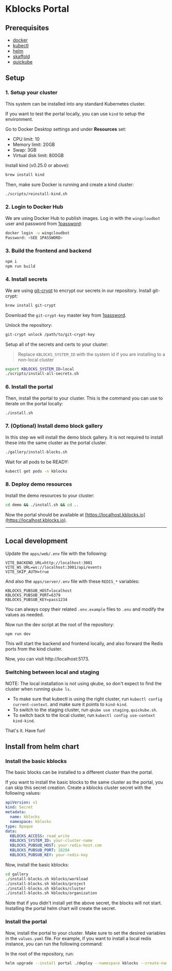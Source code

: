 # Kblocks Portal

## Prerequisites

- [docker](https://www.docker.com/)
- [kubectl](https://kubernetes.io/docs/reference/kubectl/)
- [helm](https://helm.sh/)
- [skaffold](https://skaffold.dev/)
- [quickube](https://github.com/winglang/quickube)

## Setup

### 1. Setup your cluster

This system can be installed into any standard Kubernetes cluster.

If you want to test the portal locally, you can use `kind` to setup the environment.

Go to Docker Desktop settings and under **Resources** set:

- CPU limit: 10
- Memory limit: 20GB
- Swap: 3GB
- Virtual disk limit: 800GB

Install kind (v0.25.0 or above):

```sh
brew install kind
```

Then, make sure Docker is running and create a kind cluster:

```sh
./scripts/reinstall-kind.sh
```

### 2. Login to Docker Hub

We are using Docker Hub to publish images. Log in with the `wingcloudbot` user and password from
[1password]:

```sh
docker login -u wingcloudbot
Password: <SEE 1PASSWORD>
```

[1password]: https://start.1password.com/open/i?a=E2C6K5R5T5BZFDLNI34WC55CCU&v=gb5pxjy6oqlfg4rbxjfiwapmwy&i=lzd45n6b5mraghh53hnq74hccy&h=wingcloud.1password.com

### 3. Build the frontend and backend

```sh
npm i
npm run build
```

### 4. Install secrets

We are using [git-crypt](https://github.com/AGWA/git-crypt) to encrypt our secrets in our
repository. Install git-crypt:

```sh
brew install git-crypt
```

Download the `git-crypt-key` master key from [1password](https://share.1password.com/s#JumJU7b9C5_Y4AEsKD4sdrSr5R_YZ0zKFMhebeDWkBM).

Unlock the repository:

```sh
git-crypt unlock /path/to/git-crypt-key
```

Setup all of the secrets and certs to your cluster:

> Replace `KBLOCKS_SYSTEM_ID` with the system id if you are installing to a non-local cluster

```sh
export KBLOCKS_SYSTEM_ID=local
./scripts/install-all-secrets.sh
```

### 6. Install the portal

Then, install the portal to your cluster. This is the command you can use to iterate on the portal
locally:

```sh
./install.sh
```

### 7. (Optional) Install demo block gallery

In this step we will install the demo block gallery. It is not required to install these into the
same cluster as the portal cluster.

```sh
./gallery/install-blocks.sh
```

Wait for all pods to be READY:

```sh
kubectl get pods -n kblocks
```

### 8. Deploy demo resources

Install the demo resources to your cluster:

```sh
cd demo && ./install.sh && cd ..
```

Now the portal should be available at [https://localhost.kblocks.io](https://localhost.kblocks.io).

---

## Local development

Update the `apps/web/.env` file with the following:

```
VITE_BACKEND_URL=http://localhost:3001
VITE_WS_URL=ws://localhost:3001/api/events
VITE_SKIP_AUTH=true
```

And also the `apps/server/.env` file with these `REDIS_*` variables:

```
KBLOCKS_PUBSUB_HOST=localhost
KBLOCKS_PUBSUB_PORT=6379
KBLOCKS_PUBSUB_KEY=pass1234
```

You can always copy their related `.env.example` files to `.env` and modify the values as needed.

Now run the dev script at the root of the repository:

```sh
npm run dev
```

This will start the backend and frontend locally, and also forward the Redis ports from the kind cluster.

Now, you can visit http://localhost:5173.

### Switching between local and staging

NOTE: The local installation is not using qkube, so don't expect to find the cluster when running `qkube ls`.

- To make sure that kubectl is using the right cluster, run `kubectl config current-context`. and make sure
  it points to `kind-kind`.
- To switch to the staging cluster, run `qkube use staging.quickube.sh`.
- To switch back to the local cluster, run `kubectl config use-context kind-kind`.

That's it. Have fun!

## Install from helm chart

### Install the basic kblocks

The basic blocks can be installed to a different cluster than the portal.

If you want to install the basic blocks to the same cluster as the portal, you can skip this secret creation.
Create a kblocks cluster secret with the following values:

```yaml
apiVersion: v1
kind: Secret
metadata:
  name: kblocks
  namespace: kblocks
type: Opaque
data:
  KBLOCKS_ACCESS: read_write
  KBLOCKS_SYSTEM_ID: your-cluster-name
  KBLOCKS_PUBSUB_HOST: your-redis-host.com
  KBLOCKS_PUBSUB_PORT: 18284
  KBLOCKS_PUBSUB_KEY: your-redis-key
```

Now, install the basic kblocks:

```sh
cd gallery
./install-blocks.sh kblocks/workload
./install-blocks.sh kblocks/project
./install-blocks.sh kblocks/cluster
./install-blocks.sh kblocks/organization
```

Note that if you didn't install yet the above secret, the blocks will not start.
Installing the portal helm chart will create the secret.

### Install the portal

Now, install the portal to your cluster.
Make sure to set the desired variables in the `values.yaml` file.
For example, if you want to install a local redis instance, you can run the following command:

In the root of the repository, run:

```sh
helm upgrade --install portal ./deploy --namespace kblocks --create-namespace --set localCluster.name=your-cluster-name --set redis.enabled=true --set ingress.enabled=true --set ingress.host=your-domain.com
```

